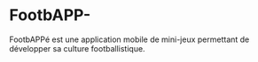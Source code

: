 # FootbAPP-
FootbAPPé est une application mobile de mini-jeux permettant de développer sa culture footballistique.
